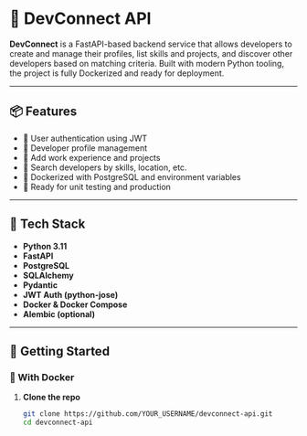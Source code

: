 # 🚀 DevConnect API

**DevConnect** is a FastAPI-based backend service that allows developers to create and manage their profiles, list skills and projects, and discover other developers based on matching criteria. Built with modern Python tooling, the project is fully Dockerized and ready for deployment.

---

## 📦 Features

- 🔐 User authentication using JWT
- 👤 Developer profile management
- 💼 Add work experience and projects
- 🔎 Search developers by skills, location, etc.
- 🐳 Dockerized with PostgreSQL and environment variables
- 🧪 Ready for unit testing and production

---

## 🧰 Tech Stack

- **Python 3.11**
- **FastAPI**
- **PostgreSQL**
- **SQLAlchemy**
- **Pydantic**
- **JWT Auth (python-jose)**
- **Docker & Docker Compose**
- **Alembic (optional)**

---

## 🚀 Getting Started

### 🐳 With Docker

1. **Clone the repo**
   ```bash
   git clone https://github.com/YOUR_USERNAME/devconnect-api.git
   cd devconnect-api
